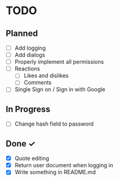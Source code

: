 # TODO

## Planned

- [ ] Add logging
- [ ] Add dialogs
- [ ] Properly implement all permissions
- [ ] Reactions
  - [ ] Likes and dislikes
  - [ ] Comments
- [ ] Single Sign on / Sign in with Google

## In Progress

- [ ] Change hash field to password

## Done ✓

- [x] Quote editing
- [x] Return user document when logging in
- [x] Write something in README.md
